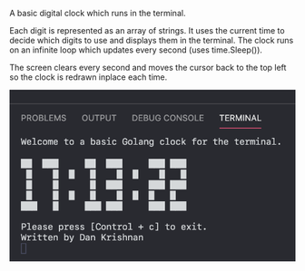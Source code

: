 A basic digital clock which runs in the terminal.

Each digit is represented as an array of strings. It uses the current time to decide which digits to use and displays them in the terminal. The clock runs on an infinite loop which updates every second (uses time.Sleep()).

The screen clears every second and moves the cursor back to the top left so the clock is redrawn inplace each time.

![screenshot](/digitalClock.png)
